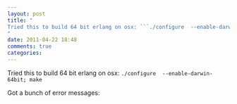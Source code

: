 ```yaml
---
layout: post
title: "
Tried this to build 64 bit erlang on osx: ```./configure  --enable-darwin-64bit; make```
"
date: 2011-04-22 18:48
comments: true
categories: 
---
```


Tried this to build 64 bit erlang on osx: ```./configure  --enable-darwin-64bit; make```


Got a bunch of error messages:

